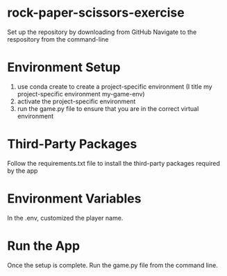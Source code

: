# rock-paper-scissors-exercise

Set up the repository by downloading from GitHub
Navigate to the respository from the command-line

# Environment Setup
1. use conda create to create a project-specific environment
    (I title my project-specific environment my-game-env)
2. activate the project-specific environment
3. run the game.py file to ensure that you are in the correct virtual environment 

# Third-Party Packages
Follow the requirements.txt file to install the third-party packages required by the app

# Environment Variables
In the .env, customized the player name.

# Run the App
Once the setup is complete. Run the game.py file from the command line.